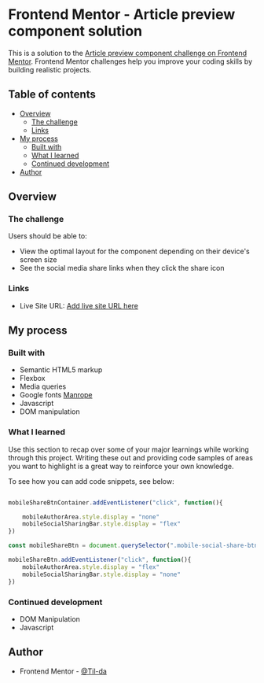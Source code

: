 # Frontend Mentor - Article preview component solution

This is a solution to the [Article preview component challenge on Frontend Mentor](https://www.frontendmentor.io/challenges/article-preview-component-dYBN_pYFT). Frontend Mentor challenges help you improve your coding skills by building realistic projects. 

## Table of contents

- [Overview](#overview)
  - [The challenge](#the-challenge)
  - [Links](#links)
- [My process](#my-process)
  - [Built with](#built-with)
  - [What I learned](#what-i-learned)
  - [Continued development](#continued-development)
- [Author](#author)



## Overview

### The challenge

Users should be able to:

- View the optimal layout for the component depending on their device's screen size
- See the social media share links when they click the share icon

### Links

- Live Site URL: [Add live site URL here](https://680a09b0cc383f7556ab6562--tourmaline-arithmetic-70df0b.netlify.app/)

## My process

### Built with

- Semantic HTML5 markup
- Flexbox
- Media queries
- Google fonts [Manrope](https://fonts.google.com/specimen/Manrope)
- Javascript
- DOM manipulation


### What I learned

Use this section to recap over some of your major learnings while working through this project. Writing these out and providing code samples of areas you want to highlight is a great way to reinforce your own knowledge.

To see how you can add code snippets, see below:


```js

mobileShareBtnContainer.addEventListener("click", function(){

    mobileAuthorArea.style.display = "none"
    mobileSocialSharingBar.style.display = "flex"
})

const mobileShareBtn = document.querySelector(".mobile-social-share-btn")

mobileShareBtn.addEventListener("click", function(){
    mobileAuthorArea.style.display = "flex"
    mobileSocialSharingBar.style.display = "none"
})

```


### Continued development

- DOM Manipulation
- Javascript


## Author

- Frontend Mentor - [@Til-da](https://www.frontendmentor.io/profile/Til-da)

